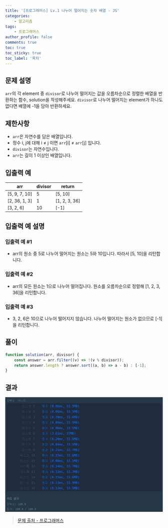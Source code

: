 ```yaml
---
title: '[프로그래머스] Lv.1 나누어 떨어지는 숫자 배열 - JS'
categories:
    - 알고리즘
tags:
    - 프로그래머스
author_profile: false
comments: true
toc: true
toc_sticky: true
toc_label: '목차'
---
```


## 문제 설명

`arr`의 각 element 중 `divisor`로 나누어 떨어지는 값을 오름차순으로 정렬한 배열을 반환하는 함수, solution을 작성해주세요.
`divisor`로 나누어 떨어지는 element가 하나도 없다면 배열에 -1을 담아 반환하세요.

## 제한사항

-   `arr`은 자연수를 담은 배열입니다.
-   정수 i, j에 대해 i ≠ j 이면 `arr`[i] ≠ `arr`[j] 입니다.
-   `divisor`는 자연수입니다.
-   `arr`는 길이 1 이상인 배열입니다.

## 입출력 예

| arr           | divisor | return        |
| ------------- | ------- | ------------- |
| [5, 9, 7, 10] | 5       | [5, 10]       |
| [2, 36, 1, 3] | 1       | [1, 2, 3, 36] |
| [3, 2, 6]     | 10      | [-1]          |

## 입출력 예 설명

### 입출력 예 #1

-   arr의 원소 중 5로 나누어 떨어지는 원소는 5와 10입니다. 따라서 [5, 10]을 리턴합니다.

### 입출력 예 #2

-   arr의 모든 원소는 1으로 나누어 떨어집니다. 원소를 오름차순으로 정렬해 [1, 2, 3, 36]을 리턴합니다.

### 입출력 예 #3

-   3, 2, 6은 10으로 나누어 떨어지지 않습니다. 나누어 떨어지는 원소가 없으므로 [-1]을 리턴합니다.

## 풀이

```javascript
function solution(arr, divisor) {
    const answer = arr.filter((v) => !(v % divisor));
    return answer.length ? answer.sort((a, b) => a - b) : [-1];
}
```

## 결과

![result](/assets/images/2023/08/21/algorithm-16-result.png)

> [문제 출처 - 프로그래머스](https://school.programmers.co.kr/learn/courses/30/lessons/12910)
